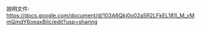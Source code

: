 說明文件: https://docs.google.com/document/d/103A6Qkj0o02a5R2LFkEL181l_M_vMmQmdY6oeaxBiIc/edit?usp=sharing
